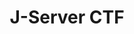 ---
title: J-Server CTF
permalink: https://tryhackme.com/jr/jserver
layout: page
tags: FTP HTTP Privsec Difficulty:Easy
---
